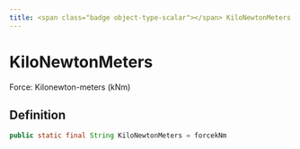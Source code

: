 ```yaml
---
title: <span class="badge object-type-scalar"></span> KiloNewtonMeters
---
```

# <span class="badge object-type-scalar"></span> KiloNewtonMeters

Force: Kilonewton-meters (kNm)

## Definition

```java
public static final String KiloNewtonMeters = forcekNm
```
